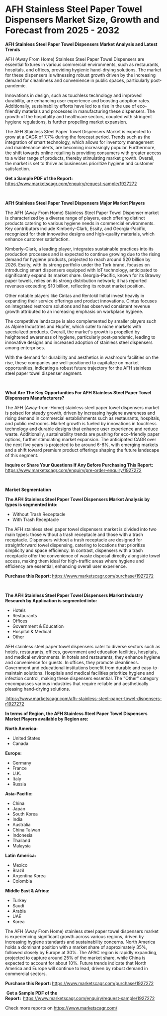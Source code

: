 <p><h1>AFH Stainless Steel Paper Towel Dispensers Market Size, Growth and Forecast from 2025 - 2032</h1></p><p><strong>AFH Stainless Steel Paper Towel Dispensers Market Analysis and Latest Trends</strong></p>
<p><p>AFH (Away From Home) Stainless Steel Paper Towel Dispensers are essential fixtures in various commercial environments, such as restaurants, hospitals, and offices, providing hygienic hand-drying solutions. The market for these dispensers is witnessing robust growth driven by the increasing demand for cleanliness and convenience in public spaces, particularly post-pandemic. </p><p>Innovations in design, such as touchless technology and improved durability, are enhancing user experience and boosting adoption rates. Additionally, sustainability efforts have led to a rise in the use of eco-friendly materials and processes in manufacturing these dispensers. The growth of the hospitality and healthcare sectors, coupled with stringent hygiene regulations, is further propelling market expansion.</p><p>The AFH Stainless Steel Paper Towel Dispensers Market is expected to grow at a CAGR of 7.7% during the forecast period. Trends such as the integration of smart technology, which allows for inventory management and maintenance alerts, are becoming increasingly popular. Furthermore, the shift towards online retailing is providing consumers with greater access to a wider range of products, thereby stimulating market growth. Overall, the market is set to thrive as businesses prioritize hygiene and customer satisfaction.</p></p>
<p><strong>Get a Sample PDF of the Report:&nbsp;</strong> <a href="https://www.marketscagr.com/enquiry/request-sample/1927272?utm_campaign=2014&utm_medium=2&utm_source=Github&utm_content=ia&utm_term=15012025&utm_id=afh-stainless-steel-paper-towel-dispensers">https://www.marketscagr.com/enquiry/request-sample/1927272</a></p>
<p>&nbsp;</p>
<p><strong>AFH Stainless Steel Paper Towel Dispensers Major Market Players</strong></p>
<p><p>The AFH (Away From Home) Stainless Steel Paper Towel Dispenser market is characterized by a diverse range of players, each offering distinct products catering to various hygiene needs in commercial environments. Key contributors include Kimberly-Clark, Essity, and Georgia-Pacific, recognized for their innovative designs and high-quality materials, which enhance customer satisfaction.</p><p>Kimberly-Clark, a leading player, integrates sustainable practices into its production processes and is expected to continue growing due to the rising demand for hygiene products, projected to reach around $20 billion by 2026. Essity, with its strong portfolio under the Tork brand, focuses on introducing smart dispensers equipped with IoT technology, anticipated to significantly expand its market share. Georgia-Pacific, known for its Brawny paper towels, relies on its strong distribution network; it has reported revenues exceeding $10 billion, reflecting its robust market position.</p><p>Other notable players like Cintas and Rentokil Initial invest heavily in expanding their service offerings and product innovations. Cintas focuses on integrated restroom solutions and has observed consistent revenue growth attributed to an increasing emphasis on workplace hygiene.</p><p>The competitive landscape is also complemented by smaller players such as Alpine Industries and Hupfer, which cater to niche markets with specialized products. Overall, the market's growth is propelled by heightened awareness of hygiene, particularly post-pandemic, leading to innovative designs and increased adoption of stainless steel dispensers among enterprises.</p><p>With the demand for durability and aesthetics in washroom facilities on the rise, these companies are well-positioned to capitalize on market opportunities, indicating a robust future trajectory for the AFH stainless steel paper towel dispenser segment.</p></p>
<p>&nbsp;</p>
<p><strong>What Are The Key Opportunities For AFH Stainless Steel Paper Towel Dispensers Manufacturers?</strong></p>
<p><p>The AFH (Away-from-Home) stainless steel paper towel dispensers market is poised for steady growth, driven by increasing hygiene awareness and rising demand in commercial establishments such as restaurants, hospitals, and public restrooms. Market growth is fueled by innovations in touchless technology and durable designs that enhance user experience and reduce waste. Additionally, sustainability trends are pushing for eco-friendly paper options, further stimulating market expansion. The anticipated CAGR over the next five years is projected to be around 6-8%, with emerging markets and a shift toward premium product offerings shaping the future landscape of this segment.</p></p>
<p><strong>Inquire or Share Your Questions If Any Before Purchasing This Report:</strong> <a href="https://www.marketscagr.com/enquiry/pre-order-enquiry/1927272?utm_campaign=2014&utm_medium=2&utm_source=Github&utm_content=ia&utm_term=15012025&utm_id=afh-stainless-steel-paper-towel-dispensers">https://www.marketscagr.com/enquiry/pre-order-enquiry/1927272</a></p>
<p>&nbsp;</p>
<p><strong>Market Segmentation</strong></p>
<p><strong>The AFH Stainless Steel Paper Towel Dispensers Market Analysis by types is segmented into:</strong></p>
<p><ul><li>Without Trash Receptacle</li><li>With Trash Receptacle</li></ul></p>
<p><p>The AFH stainless steel paper towel dispensers market is divided into two main types: those without a trash receptacle and those with a trash receptacle. Dispensers without a trash receptacle are designed for straightforward towel dispensing, catering to locations that prioritize simplicity and space efficiency. In contrast, dispensers with a trash receptacle offer the convenience of waste disposal directly alongside towel access, making them ideal for high-traffic areas where hygiene and efficiency are essential, enhancing overall user experience.</p></p>
<p><strong>Purchase this Report:&nbsp;</strong><a href="https://www.marketscagr.com/purchase/1927272?utm_campaign=2014&utm_medium=2&utm_source=Github&utm_content=ia&utm_term=15012025&utm_id=afh-stainless-steel-paper-towel-dispensers">https://www.marketscagr.com/purchase/1927272</a></p>
<p>&nbsp;</p>
<p><strong>The AFH Stainless Steel Paper Towel Dispensers Market Industry Research by Application is segmented into:</strong></p>
<p><ul><li>Hotels</li><li>Restaurants</li><li>Offices</li><li>Government & Education</li><li>Hospital & Medical</li><li>Other</li></ul></p>
<p><p>AFH stainless steel paper towel dispensers cater to diverse sectors such as hotels, restaurants, offices, government and education facilities, hospitals, and medical environments. In hotels and restaurants, they enhance hygiene and convenience for guests. In offices, they promote cleanliness. Government and educational institutions benefit from durable and easy-to-maintain solutions. Hospitals and medical facilities prioritize hygiene and infection control, making these dispensers essential. The "Other" category encompasses various industries that require reliable and aesthetically pleasing hand-drying solutions.</p></p>
<p><a href="https://www.marketscagr.com/afh-stainless-steel-paper-towel-dispensers-r1927272?utm_campaign=2014&utm_medium=2&utm_source=Github&utm_content=ia&utm_term=15012025&utm_id=afh-stainless-steel-paper-towel-dispensers">&nbsp;https://www.marketscagr.com/afh-stainless-steel-paper-towel-dispensers-r1927272</a></p>
<p><strong>In terms of Region, the AFH Stainless Steel Paper Towel Dispensers Market Players available by Region are:</strong></p>
<p>
    <p> <strong> North America: </strong>
        <ul>
            <li>United States</li>
            <li>Canada</li>
        </ul>
        </p> 
    <p> <strong> Europe: </strong>
        <ul>
            <li>Germany</li>
            <li>France</li>
            <li>U.K.</li>
            <li>Italy</li>
            <li>Russia</li>
        </ul>
        </p> 
    <p> <strong> Asia-Pacific: </strong>
        <ul>
            <li>China</li>
            <li>Japan</li>
            <li>South Korea</li>
            <li>India</li>
            <li>Australia</li>
            <li>China Taiwan</li>
            <li>Indonesia</li>
            <li>Thailand</li>
            <li>Malaysia</li>
        </ul>
        </p> 
    <p> <strong> Latin America: </strong>
        <ul>
            <li>Mexico</li>
            <li>Brazil</li>
            <li>Argentina Korea</li>
            <li>Colombia</li>
        </ul>
        </p> 
    <p> <strong> Middle East & Africa: </strong>
        <ul>
            <li>Turkey</li>
            <li>Saudi</li>
            <li>Arabia</li>
            <li>UAE</li>
            <li>Korea</li>
        </ul>
    </p>
    </p>
<p><p>The AFH (Away From Home) stainless steel paper towel dispensers market is experiencing significant growth across various regions, driven by increasing hygiene standards and sustainability concerns. North America holds a dominant position with a market share of approximately 35%, followed closely by Europe at 30%. The APAC region is rapidly expanding, projected to capture around 25% of the market share, while China is expected to account for about 10%. Future trends indicate that North America and Europe will continue to lead, driven by robust demand in commercial sectors.</p></p>
<p><strong>Purchase this Report: </strong><a href="https://www.marketscagr.com/purchase/1927272?utm_campaign=2014&utm_medium=2&utm_source=Github&utm_content=ia&utm_term=15012025&utm_id=afh-stainless-steel-paper-towel-dispensers">https://www.marketscagr.com/purchase/1927272</a></p>
<p>&nbsp;<strong>Get a Sample PDF of the Report:&nbsp;&nbsp;</strong><a href="https://www.marketscagr.com/enquiry/request-sample/1927272?utm_campaign=2014&utm_medium=2&utm_source=Github&utm_content=ia&utm_term=15012025&utm_id=afh-stainless-steel-paper-towel-dispensers">https://www.marketscagr.com/enquiry/request-sample/1927272</a></p>
<p><strong></strong></p>
<p>Check more reports on <a href="https://www.marketscagr.com/?utm_campaign=2014&utm_medium=2&utm_source=Github&utm_content=ia&utm_term=15012025&utm_id=afh-stainless-steel-paper-towel-dispensers">https://www.marketscagr.com/</a></p>